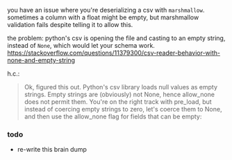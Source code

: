 you have an issue where you're deserializing a csv with `marshmallow`. sometimes a column with a float might be empty, but marshmallow validation fails despite telling it to allow this. 

the problem: python's csv is opening the file and casting to an empty string, instead of `None`, which would let your schema work. https://stackoverflow.com/questions/11379300/csv-reader-behavior-with-none-and-empty-string

h.c.:
>Ok, figured this out. Python's csv library loads null values as empty strings. Empty strings are (obviously) not None, hence allow_none does not permit them. You're on the right track with pre_load, but instead of coercing empty strings to zero, let's coerce them to None, and then use the allow_none flag for fields that can be empty:

### todo
- re-write this brain dump
